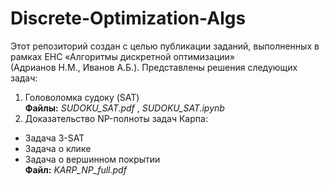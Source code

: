 # Discrete-Optimization-Algs

Этот репозиторий создан с целью публикации заданий, выполненных в рамках ЕНС «Алгоритмы дискретной оптимизации»   
(Адрианов Н.М., Иванов А.Б.).
Представлены решения следующих задач:
1. Головоломка судоку (SAT)  
**Файлы:** _SUDOKU_SAT.pdf_ ,  _SUDOKU_SAT.ipynb_ 
2. Доказательство NP-полноты задач Карпа:
* Задача 3-SAT
* Задача о клике
* Задача о вершинном покрытии  
**Файл:** _KARP_NP_full.pdf_
